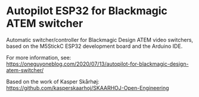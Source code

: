 # Autopilot ESP32 for Blackmagic ATEM switcher
Automatic switcher/controller for Blackmagic Design ATEM video switchers, based on the M5StickC ESP32 development board and the Arduino IDE.

For more information, see: https://oneguyoneblog.com/2020/07/13/autopilot-for-blackmagic-design-atem-switcher/

Based on the work of Kasper Skårhøj: https://github.com/kasperskaarhoj/SKAARHOJ-Open-Engineering
